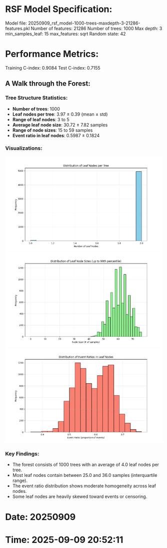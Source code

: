 # RSF Model Specification:
Model file: 20250909_rsf_model-1000-trees-maxdepth-3-21286-features.pkl
Number of features: 21286
Number of trees: 1000
Max depth: 3
min_samples_leaf: 15
max_features: sqrt
Random state: 42

# Performance Metrics:
Training C-index: 0.9084
Test C-index: 0.7155

## A Walk through the Forest:

### Tree Structure Statistics:
- **Number of trees**: 1000
- **Leaf nodes per tree**: 3.97 ± 0.39 (mean ± std)
- **Range of leaf nodes**: 3 to 5
- **Average leaf node size**: 30.72 ± 7.82 samples
- **Range of node sizes**: 15 to 59 samples
- **Event ratio in leaf nodes**: 0.5987 ± 0.1824

### Visualizations:
![Distribution of Leaf Nodes per Tree](20250909_leaf_nodes_distribution.png)
![Distribution of Leaf Node Sizes](20250909_node_sizes_distribution.png)
![Distribution of Event Ratios in Leaf Nodes](20250909_event_ratios_distribution.png)

### Key Findings:
- The forest consists of 1000 trees with an average of 4.0 leaf nodes per tree.
- Most leaf nodes contain between 25.0 and 36.0 samples (interquartile range).
- The event ratio distribution shows moderate homogeneity across leaf nodes.
- Some leaf nodes are heavily skewed toward events or censoring.
    
# Date: 20250909
# Time: 2025-09-09 20:52:11
